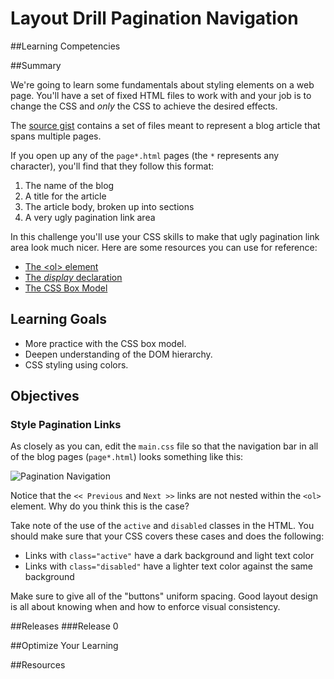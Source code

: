 # Layout Drill Pagination Navigation 
 
##Learning Competencies 

##Summary 

 We're going to learn some fundamentals about styling elements on a web page.  You'll have a set of fixed HTML files to work with and your job is to change the CSS and *only* the CSS to achieve the desired effects.

The [source gist](https://gist.github.com/dbc-challenges/dbfab8097733d67b8e5b) contains a set of files meant to represent a blog article that spans multiple pages.

If you open up any of the `page*.html` pages (the `*` represents any character), you'll find that they follow this format:

1. The name of the blog
2. A title for the article
3. The article body, broken up into sections
4. A very ugly pagination link area

In this challenge you'll use your CSS skills to make that ugly pagination link area look much nicer.  Here are some resources you can use for reference:

- [The &lt;ol&gt; element](https://developer.mozilla.org/en-US/docs/HTML/Element/ol)
- [The *display* declaration](http://www.quirksmode.org/css/display.html)
- [The CSS Box Model](http://css-tricks.com/the-css-box-model/)

## Learning Goals

- More practice with the CSS box model.
- Deepen understanding of the DOM hierarchy.
- CSS styling using colors.

## Objectives

### Style Pagination Links

As closely as you can, edit the `main.css` file so that the navigation bar in all of the blog pages (`page*.html`) looks something like this:

![Pagination Navigation](http://f.cl.ly/items/1k3j430y1U032m0v2I1z/pagination_navigation.png)

Notice that the `<< Previous` and `Next >>` links are not nested within the `<ol>` element.  Why do you think this is the case?

Take note of the use of the `active` and `disabled` classes in the HTML.  You should make sure that your CSS covers these cases and does the following:

- Links with `class="active"` have a dark background and light text color
- Links with `class="disabled"` have a lighter text color against the same background

Make sure to give all of the "buttons" uniform spacing.  Good layout design is all about knowing when and how to enforce visual consistency. 

##Releases
###Release 0 

##Optimize Your Learning 

##Resources